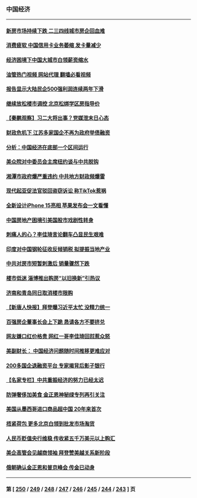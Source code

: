 ### 中国经济
---
#### [新房市场持续下跌 二三四线城市房企回血难](../../pages/ncid283/n14072666.md?09132045) 
#### [消费疲软 中国信用卡业务萎缩 发卡量减少](../../pages/ncid283/n14072815.md?09132045) 
#### [经济困境下中国大城市白领薪资缩水](../../pages/ncid283/n14072669.md?09132045) 
#### [油管热门视频 网站代理 翻墙必看视频](http://138.2.39.72:81/youtube.html?epic-marker?09132045)
#### [报告显示大陆民企500强利润连续两年下滑](../../pages/ncid283/n14072581.md?09132045) 
#### [继续放松楼市调控 北京松绑学区房指导价](../../pages/ncid283/n14072557.md?09132045) 
#### [【秦鹏观察】习二大将出事？党媒泄末日心态](../../pages/ncid283/n14072481.md?09132045) 
#### [财政危机下 江苏多家国企不再为政府举债融资](../../pages/ncid283/n14072430.md?09132045) 
#### [分析：中国经济在底部一个区间运行](../../pages/ncid283/n14072363.md?09132045) 
#### [美众院对中委员会主席纽约谈与中共脱钩](../../pages/ncid283/n14072292.md?09132045) 
#### [湘潭市政府爆严重违约 中共地方财政频爆雷](../../pages/ncid283/n14072364.md?09132045) 
#### [现代起亚促法官驳回盗窃诉讼 称TikTok惹祸](../../pages/ncid283/n14072361.md?09132045) 
#### [全新设计iPhone 15亮相 苹果发布会一文看懂](../../pages/ncid283/n14072367.md?09132045) 
#### [中国房地产困境引美国股市戏剧性转身](../../pages/ncid283/n14071821.md?09132045) 
#### [刺痛人的心？李佳琦言论翻车凸显民生艰难](../../pages/ncid283/n14072327.md?09132045) 
#### [印度对中国钢轮征收反倾销税 拟提振当地产业](../../pages/ncid283/n14072302.md?09132045) 
#### [中共对房市短暂刺激后 销量骤然下跌](../../pages/ncid283/n14072172.md?09132045) 
#### [楼市低迷 淄博推出购房“以旧换新”引热议](../../pages/ncid283/n14071966.md?09132045) 
#### [济南和青岛同日取消楼市限购](../../pages/ncid283/n14071762.md?09132045) 
#### [【新唐人快报】拜登曝习近平太忙 没精力统一](../../pages/ncid283/n14071734.md?09132045) 
#### [百强房企董事长会上下跪 恳请各方不要挤兑](../../pages/ncid283/n14071698.md?09132045) 
#### [网友嫌口红价格贵 网红一哥李佳琦回怼惹众怒](../../pages/ncid283/n14071685.md?09132045) 
#### [美副财长： 中国经济问题随时间推移更难应对](../../pages/ncid283/n14071653.md?09132045) 
#### [200多国企退融资平台 专家揭背后影子银行](../../pages/ncid283/n14071664.md?09132045) 
#### [【名家专栏】中共重振经济的努力已经太迟](../../pages/ncid283/n14068881.md?09132045) 
#### [防弹奢侈加美食 金正恩神秘绿专列再引关注](../../pages/ncid283/n14071651.md?09132045) 
#### [美国从墨西哥进口商品超中国 20年来首次](../../pages/ncid283/n14071610.md?09132045) 
#### [捂紧荷包 更多北京白领到批发市场淘货](../../pages/ncid283/n14071617.md?09132045) 
#### [人民币贬值央行维稳 传收紧五千万美元以上购汇](../../pages/ncid283/n14071400.md?09132045) 
#### [美企高管会见越商领袖 拜登赞美越关系新阶段](../../pages/ncid283/n14071505.md?09132045) 
#### [俄朝确认金正恩和普京峰会 传金已动身](../../pages/ncid283/n14071528.md?09132045) 

---
#### 第 [ [250](./250.md?09132045) / [249](./249.md?09132045) / [248](./248.md?09132045) / [247](./247.md?09132045) / [246](./246.md?09132045) / [245](./245.md?09132045) / [244](./244.md?09132045) / [243](./243.md?09132045) ] 页
